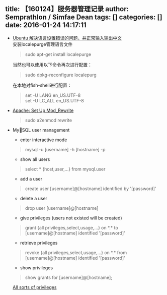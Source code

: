 title: 【160124】服务器管理记录
author: Semprathlon / Simfae Dean
tags: []
categories: []
date: 2016-01-24 14:17:11
---
* [Ubuntu 解决语言设置错误的问题，并正常输入输出中文](http://wenzhixin.net.cn/2014/01/11/ubuntu_setting_locale_failed)  
	安装localepurge管理语言文件  
	> sudo apt-get install localepurge
	
	当然也可以使用以下命令再次进行配置：
	> sudo dpkg-reconfigure localepurg
	
	在本地对fish-shell进行配置：
	> set -U LANG en\_US.UTF-8  
	> set -U LC\_ALL en\_US.UTF-8

* [Apache: Set Up Mod_Rewrite](https://www.digitalocean.com/community/tutorials/how-to-set-up-mod_rewrite)  
	> sudo a2enmod rewrite
	
* MySQL user management  
	- enter interactive mode  
	> mysql -u [username] -h [hostname] -p
	
	- show all users
	> select * {host,user,...} from mysql.user
	
	- add a user
	> create user [username]@[hostname] identified by '[password]'
	
	- delete a user
	> drop user [username]@[hostname]
	
	- give privileges (users not existed will be created)
	> grant {all privileges,select,usage,...} on \*.* to [username]@[hostname] identified '[password]'	
	- retrieve privileges
	> revoke {all privileges,select,usage,...} on \*.* from [username]@[hostname] identified '[password]'
	
	- show privileges
	> show grants for [username]@[hostname];
	
	[All sorts of privileges](http://dev.mysql.com/doc/refman/5.7/en/privileges-provided.html)